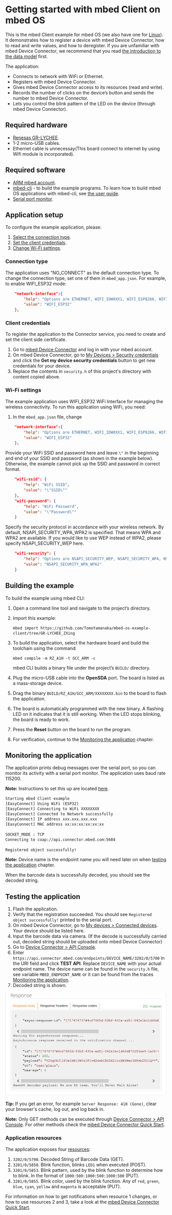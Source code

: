 # Getting started with mbed Client on mbed OS

This is the mbed Client example for mbed OS (we also have one for [Linux](https://github.com/ARMmbed/mbed-client-linux-example)). It demonstrates how to register a device with mbed Device Connector, how to read and write values, and how to deregister. If you are unfamiliar with mbed Device Connector, we recommend that you read [the introduction to the data model](https://docs.mbed.com/docs/mbed-device-connector-web-interfaces/en/latest/#the-mbed-device-connector-data-model) first.

The application:

* Connects to network with WiFi or Ethernet.
* Registers with mbed Device Connector.
* Gives mbed Device Connector access to its resources (read and write).
* Records the number of clicks on the device’s button and sends the number to mbed Device Connector.
* Lets you control the blink pattern of the LED on the device (through mbed Device Connector).

## Required hardware

* [Renesas GR-LYCHEE](https://developer.mbed.org/platforms/Renesas-GR-LYCHEE/).
* 1-2 micro-USB cables.
* Ethernet cable is unnecessay(This board connect to internet by using Wifi module is incorporated).

## Required software

* [ARM mbed account](https://developer.mbed.org/account/login/?next=/).
* [mbed-cli](https://github.com/ARMmbed/mbed-cli) - to build the example programs. To learn how to build mbed OS applications with mbed-cli, see [the user guide](https://github.com/ARMmbed/mbed-cli/blob/master/README.md).
* [Serial port monitor](https://developer.mbed.org/handbook/SerialPC#host-interface-and-terminal-applications).

## Application setup

To configure the example application, please:

1. [Select the connection type](#connection-type).
1. [Set the client credentials](#client-credentials).
1. [Change Wi-Fi settings](#wi-fi-settings).

### Connection type

The application uses "NO_CONNECT" as the default connection type. To change the connection type, set one of them in `mbed_app.json`. For example, to enable WIFI_ESP32 mode:

```json
    "network-interface":{
        "help": "Options are ETHERNET, WIFI_IDW0XX1, WIFI_ESP8266, WIFI_BP3595, WIFI_ESP32, WIFI_ISM43362, WIFI_ODIN, WIFI_WIZFI310, MESH_LOWPAN_ND, MESH_THREAD, CELLULAR_ONBOARD, NO_CONNECT",
        "value": "WIFI_ESP32"
    },
```

### Client credentials

To register the application to the Connector service, you need to create and set the client side certificate.

1. Go to [mbed Device Connector](https://connector.mbed.com) and log in with your mbed account.
1. On mbed Device Connector, go to [My Devices > Security credentials](https://connector.mbed.com/#credentials) and click the **Get my device security credentials** button to get new credentials for your device.
1. Replace the contents in `security.h` of this project's directory with content copied above.

### Wi-Fi settings

The example application uses WIFI_ESP32 WiFi Interface for managing the wireless connectivity. To run this application using WiFi, you need:

1. In the `mbed_app.json` file, change
```json
    "network-interface":{
        "help": "Options are ETHERNET, WIFI_IDW0XX1, WIFI_ESP8266, WIFI_BP3595, WIFI_ESP32, WIFI_ISM43362, WIFI_ODIN, WIFI_WIZFI310, MESH_LOWPAN_ND, MESH_THREAD, CELLULAR_ONBOARD, NO_CONNECT",
        "value": "WIFI_ESP32"
    },
```

Provide your WiFi SSID and password here and leave `\"` in the beginning and end of your SSID and password (as shown in the example below). Otherwise, the example cannot pick up the SSID and password in correct format.
```json
    "wifi-ssid": {
        "help": "WiFi SSID",
        "value": "\"SSID\""
    },
    "wifi-password": {
        "help": "WiFi Password",
        "value": "\"Password\""
    }
```

Specify the security protocol in accordance with your wireless network. By default, NSAPI_SECURITY_WPA_WPA2 is specified. That means WPA and WPA2 are available. If you would like to use WEP instead of WPA2, please specify NSAPI_SECURITY_WEP here.
```json
    "wifi-security": {
        "help": "Options are NSAPI_SECURITY_WEP, NSAPI_SECURITY_WPA, NSAPI_SECURITY_WPA2, NSAPI_SECURITY_WPA_WPA2",
        "value": "NSAPI_SECURITY_WPA_WPA2"
    }
```

## Building the example

To build the example using mbed CLI:

1. Open a command line tool and navigate to the project’s directory.

2. Import this example:

    ```
    mbed import https://github.com/TomoYamanaka/mbed-os-example-client/tree/GR-LYCHEE_ZXing
    ```

3. To build the application, select the hardware board and build the toolchain using the command:

    ```
    mbed compile -m RZ_A1H -t GCC_ARM -c
    ```

    mbed CLI builds a binary file under the project’s `BUILD/` directory.

4. Plug the micro-USB cable into the **OpenSDA** port. The board is listed as a mass-storage device.

5. Drag the binary `BUILD/RZ_A1H/GCC_ARM/XXXXXXXX.bin` to the board to flash the application.

7. The board is automatically programmed with the new binary. A flashing LED on it indicates that it is still working. When the LED stops blinking, the board is ready to work.

8. Press the **Reset** button on the board to run the program.

9. For verification, continue to the [Monitoring the application](#monitoring-the-application) chapter.

## Monitoring the application

The application prints debug messages over the serial port, so you can monitor its activity with a serial port monitor. The application uses baud rate 115200.

<span class="notes">**Note:** Instructions to set this up are located [here](https://developer.mbed.org/handbook/SerialPC#host-interface-and-terminal-applications).</span>


```
Starting mbed Client example
[EasyConnect] Using WiFi (ESP32)
[EasyConnect] Connecting to WiFi XXXXXXXX
[EasyConnect] Connected to Network successfully
[EasyConnect] IP address xxx.xxx.xxx.xxx
[EasyConnect] MAC address xx:xx:xx:xx:xx:xx

SOCKET_MODE : TCP
Connecting to coap://api.connector.mbed.com:5684

Registered object successfully!
```

<span class="notes">**Note:** Device name is the endpoint name you will need later on when [testing the application](https://github.com/ARMmbed/mbed-os-example-client#testing-the-application) chapter.</span>

When the barcode data is successfully decoded, you should see the decoded string.

## Testing the application

1. Flash the application.
1. Verify that the registration succeeded. You should see `Registered object successfully!` printed to the serial port.
1. On mbed Device Connector, go to [My devices > Connected devices](https://connector.mbed.com/#endpoints). Your device should be listed here.
1. Input the barcode data via camera. (If the decode is successfully carried out, decoded string should be uploaded onto mbed Device Connector)
1. Go to [Device Connector > API Console](https://connector.mbed.com/#console).
1. Enter `https://api.connector.mbed.com/endpoints/DEVICE_NAME/3202/0/5700` in the URI field and click **TEST API**. Replace `DEVICE_NAME` with your actual endpoint name. The device name can be found in the `security.h` file, see variable `MBED_ENDPOINT_NAME` or it can be found from the traces [Monitoring the application](https://github.com/ARMmbed/mbed-os-example-client#monitoring-the-application).
1. Decoded string is shown.

![Decoded String, as shown by the API Console](zxing.png)

<span class="tips">**Tip:** If you get an error, for example `Server Response: 410 (Gone)`, clear your browser's cache, log out, and log back in.</span>

<span class="notes">**Note:** Only GET methods can be executed through [Device Connector > API Console](https://connector.mbed.com/#console). For other methods check the [mbed Device Connector Quick Start](https://github.com/ARMmbed/mbed-connector-api-node-quickstart).

### Application resources

The application exposes four [resources](https://docs.mbed.com/docs/mbed-device-connector-web-interfaces/en/latest/#the-mbed-device-connector-data-model):

1. `3202/0/5700`. Decoded String of Barcode Data (GET).
2. `3201/0/5850`. Blink function, blinks `LED1` when executed (POST).
3. `3201/0/5853`. Blink pattern, used by the blink function to determine how to blink. In the format of `1000:500:1000:500:1000:500` (PUT).
4. `3201/0/5855`. Blink color, used by the blink function. Any of `red`, `green`, `blue`, `cyan`, `yellow` and `magenta` is acceptable (PUT). 

For information on how to get notifications when resource 1 changes, or how to use resources 2 and 3, take a look at the [mbed Device Connector Quick Start](https://github.com/Osamu-Nakamura/mbed-connector-api-node-quickstart).
